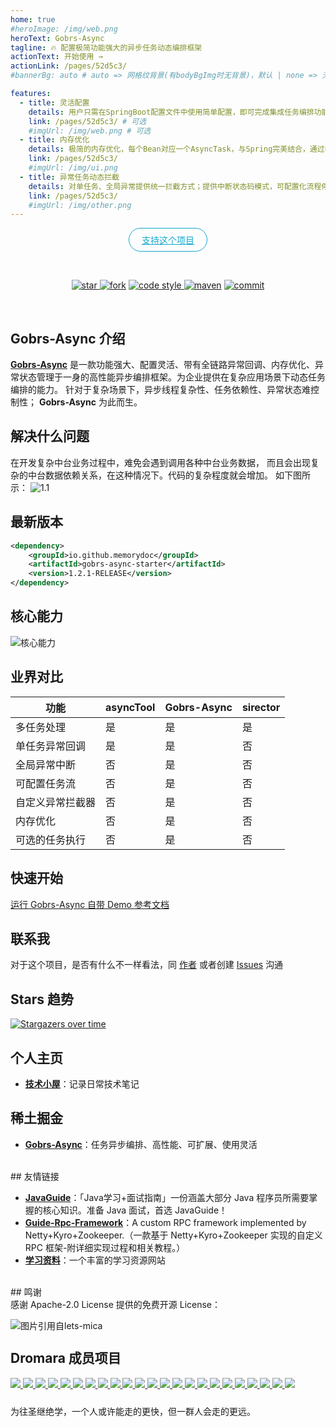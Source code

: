 ```yaml
---
home: true
#heroImage: /img/web.png
heroText: Gobrs-Async
tagline: 🔥 配置极简功能强大的异步任务动态编排框架
actionText: 开始使用 → 
actionLink: /pages/52d5c3/
#bannerBg: auto # auto => 网格纹背景(有bodyBgImg时无背景)，默认 | none => 无 | '大图地址' | background: 自定义背景样式       提示：如发现文本颜色不适应你的背景时可以到palette.styl修改$bannerTextColor变量

features: 
  - title: 灵活配置
    details: 用户只需在SpringBoot配置文件中使用简单配置，即可完成集成任务编排功能；配置简单灵活，使用高效方便。
    link: /pages/52d5c3/ # 可选
    #imgUrl: /img/web.png # 可选
  - title: 内存优化
    details: 极简的内存优化，每个Bean对应一个AsyncTask，与Spring完美结合，通过参数传递方式实现区分不同任务。
    link: /pages/52d5c3/
    #imgUrl: /img/ui.png
  - title: 异常任务动态拦截
    details: 对单任务、全局异常提供统一拦截方式；提供中断状态码模式，可配置化流程停顿。
    link: /pages/52d5c3/
    #imgUrl: /img/other.png
---
```


<p align="center">
   <a class="become-sponsor" href="/pages/1b12ed/">支持这个项目</a>
</p>

<br/>

<p align="center">

  <a href="https://github.com/Memorydoc/gobrs-async/stargazers" target="_blank">
    <img alt="star" src="https://img.shields.io/github/stars/acmenlt/dynamic-threadpool?style=for-the-badge" class="no-zoom">
  </a>
<a href="https://github.com/Memorydoc/gobrs-async" target="_blank">
<img alt="fork" src="https://img.shields.io/github/forks/acmenlt/dynamic-threadpool?style=for-the-badge" class="no-zoom"></a>
  <a href="https://www.apache.org/licenses/LICENSE-2.0" target="_blank">
    <img alt="code style" src="https://img.shields.io/badge/license-Apache%202-4EB1BA.svg?style=for-the-badge" class="no-zoom">
  </a>
<a href="https://search.maven.org/artifact/io.github.memorydoc/gobrs-async-starter" target="_blank">
<img alt="maven" src="https://img.shields.io/maven-central/v/cn.Gobrs-Async/Gobrs-Async-spring-boot-starter.svg?style=for-the-badge" class="no-zoom"></a>

<a href="https://github.com/Memorydoc/gobrs-async/commits" target="_blank">
<img alt="commit" src="https://img.shields.io/github/commit-activity/y/acmenlt/dynamic-threadpool?style=for-the-badge" class="no-zoom">
</a>

</p>

<style>
.become-sponsor{
  padding: 8px 20px;
  display: inline-block;
  color: #11a8cd;
  border-radius: 30px;
  box-sizing: border-box;
  border: 1px solid #11a8cd;
}
</style>

<br/>

## Gobrs-Async 介绍

[**Gobrs-Async**](https://github.com/Memorydoc/gobrs-async) 是一款功能强大、配置灵活、带有全链路异常回调、内存优化、异常状态管理于一身的高性能异步编排框架。为企业提供在复杂应用场景下动态任务编排的能力。
针对于复杂场景下，异步线程复杂性、任务依赖性、异常状态难控制性； **Gobrs-Async** 为此而生。


## 解决什么问题

在开发复杂中台业务过程中，难免会遇到调用各种中台业务数据， 而且会出现复杂的中台数据依赖关系，在这种情况下。代码的复杂程度就会增加。 如下图所示：
![1.1](https://kevin-cloud-dubbo.oss-cn-beijing.aliyuncs.com/oss/1141645973242_.pic.jpg)

## 最新版本
```xml 
<dependency>
    <groupId>io.github.memorydoc</groupId>
    <artifactId>gobrs-async-starter</artifactId>
    <version>1.2.1-RELEASE</version>
</dependency>

```

## 核心能力
![核心能力](https://kevin-cloud-dubbo.oss-cn-beijing.aliyuncs.com/gobrs-async/gobrs-hxnl.jpg)

## 业界对比

| 功能|  asyncTool   | Gobrs-Async  | sirector |
|----|  ----  | ----  | ---- |
| 多任务处理 | 是  | 是 | 是
|  单任务异常回调  | 是  | 是 | 否
| 全局异常中断 |否|是| 否
|可配置任务流|否|是| 否
|自定义异常拦截器|否|是| 否
|内存优化|否|是| 否
|可选的任务执行|否|是| 否


## 快速开始
<a href="/pages/793dcb">运行 Gobrs-Async 自带 Demo 参考文档</a>

## 联系我

对于这个项目，是否有什么不一样看法，同 <a href="/pages/dd137d">作者</a> 或者创建 [Issues](https://github.com/Memorydoc/gobrs-async/issues) 沟通

## Stars 趋势

[![Stargazers over time](https://starchart.cc/dromara/gobrs-async.svg)](https://starchart.cc/dromara/gobrs-async)


## 个人主页
- [**技术小屋**](https://async.sizegang.cn)：记录日常技术笔记

## 稀土掘金
- [**Gobrs-Async**](https://juejin.cn/column/7072238711534157838)：任务异步编排、高性能、可扩展、使用灵活
<br/>
## 友情链接
<br/>

- [**JavaGuide**](https://github.com/Snailclimb/JavaGuide)：「Java学习+面试指南」一份涵盖大部分 Java 程序员所需要掌握的核心知识。准备 Java 面试，首选 JavaGuide！
- [**Guide-Rpc-Framework**](https://github.com/Snailclimb/guide-rpc-framework)：A custom RPC framework implemented by Netty+Kyro+Zookeeper.（一款基于 Netty+Kyro+Zookeeper 实现的自定义 RPC 框架-附详细实现过程和相关教程。）
- [**学习资料**](https://learn.sizegang.cn)：一个丰富的学习资源网站
<br/>
## 鸣谢
<br/>
感谢 Apache-2.0 License 提供的免费开源 License：

<p>
    <img src="https://kevin-cloud-dubbo.oss-cn-beijing.aliyuncs.com/gobrs-async/gobrs-async-lence.jpg" alt="图片引用自lets-mica" style="float:left;">
</p>


<div>
    <div class="com-box-f s-width">
        <div class="s-fenge"></div>
        <br>
        <h2 class="s-title">
            Dromara 成员项目
        </h2>
        <div class="com-box com-box-you">
            <a href="https://gitee.com/dromara/TLog" target="_blank">
                <img src="/img/tlog2.png" msg="一个轻量级的分布式日志标记追踪神器，10分钟即可接入，自动对日志打标签完成微服务的链路追踪">
            </a>
            <a href="https://hutool.cn/" target="_blank">
                <img src="/img/hutool.jpg" msg="🍬小而全的Java工具类库，使Java拥有函数式语言般的优雅，让Java语言也可以“甜甜的”。">
            </a>
            <a href="https://sa-token.dev33.cn/" target="_blank">
                <img src="/img/sa-token.png" msg="一个轻量级 java 权限认证框架，让鉴权变得简单、优雅！">
            </a>
            <a href="https://gitee.com/dromara/hmily" target="_blank">
                <img src="/img/hmily.png" msg="高性能一站式分布式事务解决方案。">
            </a>
            <a href="https://gitee.com/dromara/Raincat" target="_blank">
                <img src="/img/raincat.png" msg="强一致性分布式事务解决方案。">
            </a>
            <a href="https://gitee.com/dromara/myth" target="_blank">
                <img src="/img/myth.png" msg="可靠消息分布式事务解决方案。">
            </a>
            <a href="https://cubic.jiagoujishu.com/" target="_blank">
                <img src="/img/cubic.png" msg="一站式问题定位平台，以agent的方式无侵入接入应用，完整集成arthas功能模块，致力于应用级监控，帮助开发人员快速定位问题">
            </a>
            <a href="https://maxkey.top/" target="_blank">
                <img src="/img/maxkey.png" msg="业界领先的身份管理和认证产品">
            </a>
            <a href="http://forest.dtflyx.com/" target="_blank">
                <img src="/img/forest-logo.png" msg="Forest能够帮助您使用更简单的方式编写Java的HTTP客户端" nf>
            </a>
            <a href="https://jpom.io/" target="_blank">
                <img src="/img/jpom.png" msg="一款简而轻的低侵入式在线构建、自动部署、日常运维、项目监控软件">
            </a>
            <a href="https://su.usthe.com/" target="_blank">
                <img src="/img/sureness.png" msg="面向 REST API 的高性能认证鉴权框架">
            </a>
            <a href="https://easy-es.cn/" target="_blank">
                <img src="/img/easy-es2.png" msg="🚀傻瓜级ElasticSearch搜索引擎ORM框架">
            </a>
            <a href="https://gitee.com/dromara/northstar" target="_blank">
                <img src="/img/northstar_logo.png" msg="Northstar盈富量化交易平台">
            </a>
            <a href="https://hertzbeat.com/" target="_blank">
                <img src="/img/hertzbeat_brand.jpg" msg="易用友好的云监控系统">
            </a>
            <a href="https://plugins.sheng90.wang/fast-request/" target="_blank">
                <img src="/img/fast-request.png" msg="Idea 版 Postman，为简化调试API而生">
            </a>
            <a href="https://www.jeesuite.com/" target="_blank">
                <img src="/img/mendmix.png" msg="开源分布式云原生架构一站式解决方案">
            </a>
            <a href="https://www.x-easypdf.cn" target="_blank">
                <img src="/img/koalas-rpc2.png" msg="企业生产级百亿日PV高可用可拓展的RPC框架。">
            </a>
            <a href="https://async.sizegang.cn/" target="_blank">
                <img src="/img/gobrs-async.png" msg="🔥 配置极简功能强大的异步任务动态编排框架">
            </a>
            <a href="https://dynamictp.cn/" target="_blank">
                <img src="/img/dynamic-tp.png" msg="🔥🔥🔥 基于配置中心的轻量级动态可监控线程池">
            </a>
            <a href="https://www.x-easypdf.cn" target="_blank">
                <img src="/img/x-easypdf.png" msg="一个用搭积木的方式构建pdf的框架（基于pdfbox）">
            </a>
            <a href="http://dromara.gitee.io/image-combiner" target="_blank">
                <img src="/img/image-combiner.png" msg="一个专门用于图片合成的工具，没有很复杂的功能，简单实用，却不失强大">
            </a>
            <a href="https://www.herodotus.cn/" target="_blank">
				<img src="/img/dante-cloud2.png" msg="Dante-Cloud 是一款企业级微服务架构和服务能力开发平台。">
            </a>
            <a href="https://dromara.org/zh/projects/" target="_blank">
                <img src="/img/dromara.png" msg="让每一位开源爱好者，体会到开源的快乐。">
            </a>
        </div>
        <div style="height: 10px; clear: both;"></div>
        <p>
            为往圣继绝学，一个人或许能走的更快，但一群人会走的更远。
        </p>
    </div>
    <div style="height: 60px;"></div>
</div>


<link rel="stylesheet" href="/css/index.css">
